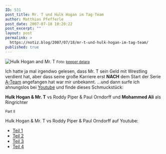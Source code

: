 ```yaml
---
ID: 531
post_title: Mr. T und Hulk Hogan im Tag-Team
author: Matthias Pfefferle
post_date: 2007-07-18 10:20:22
post_excerpt: ""
layout: post
permalink: >
  https://notiz.blog/2007/07/18/mr-t-und-hulk-hogan-im-tag-team/
published: true
---
```

<img class="aligncenter" src='http://notiz.blog/wp-content/uploads/2007/07/hulk-t.jpg' alt='Hulk Hogan and Mr. T' />
<small style="text-align: right;">Foto: <a href="http://flickr.com/photos/imala/264637436/">keeper delara</a></small>

Ich hatte ja mal irgendwo gelesen, dass Mr. T sein Geld mit Wrestling verdient hat, aber dass seine große Karriere erst <strong>NACH</strong> dem Start der Serie <a href="http://de.wikipedia.org/wiki/A-Team">A-Team</a> angefangen hat war mir unbekannt.
...und dann surfe ich ahnungslos bei <a href="http://www.youtube.com">Youtube</a> und finde dieses Schmuckstück:

<strong>Hulk Hogan &amp; Mr. T</strong> vs Roddy Piper &amp; Paul Orndorff und <strong>Mohammed Ali</strong> als Ringrichter

<!--more-->
<object type="application/x-shockwave-flash" style="width:425px; height:350px" data="http://www.youtube.com/v/samNFe8vqeI"><param name="movie" value="http://www.youtube.com/v/samNFe8vqeI"></param></object>
<small>Part II</small>

Hulk Hogan &amp; Mr. T vs Roddy Piper &amp; Paul Orndorff auf Youtube:
<ul><li><a href="http://www.youtube.com/watch?v=N2LNmaTuztg">Teil 1</a></li>
<li><a href="http://www.youtube.com/watch?v=samNFe8vqeI">Teil 2</a></li>
<li><a href="http://www.youtube.com/watch?v=UycLwE8eXyQ">Teil 3</a></li>
<li><a href="http://www.youtube.com/watch?v=CgOMXi95GUU">Teil 4</a></li></ul>